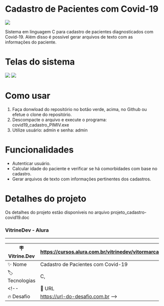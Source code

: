 # Cadastro de Pacientes com Covid-19
<img src="http://img.shields.io/static/v1?label=STATUS&message=CONCLUIDO&color=green&style=for-the-badge"/>

Sistema em linguagem C para cadastro de pacientes diagnosticados com Covid-19. Além disso é possível gerar arquivos de texto com as informações do paciente.

# Telas do sistema

<img src="https://user-images.githubusercontent.com/60930603/124822990-0f761100-df47-11eb-9e96-9af3f1240579.jpg#vitrinedev"/>

<img src="https://user-images.githubusercontent.com/60930603/124823473-a2af4680-df47-11eb-9f77-d84a89761d16.png"/>


# Como usar

1. Faça donwload do repositório no botão verde, acima, no Github ou efetue o clone do repositório.
2. Descompacte o arquivo e execute o programa: covid19_cadastro_PIMIV.exe
3. Utilize usuário: admin e senha: admin 


# Funcionalidades

- Autenticar usuário.
- Calcular idade do paciente e verificar se há comorbidades com base no cadastro.
- Gerar arquivos de texto com informações pertinentes dos cadastros.

# Detalhes do projeto

Os detalhes do projeto estão disponíveis no arquivo projeto_cadastro-covid19.doc


### VitrineDev - Alura
---
| :placard: Vitrine.Dev | https://cursos.alura.com.br/vitrinedev/vitormarcato     |
| -------------  | --- |
| :sparkles: Nome        | Cadastro de Pacientes com Covid-19
| :label: Tecnologias | C, 
<!--| :rocket: URL         | https://url-deploy.com.br
| :fire: Desafio     | https://url-do-desafio.com.br -->

